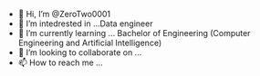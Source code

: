 - 👋 Hi, I’m @ZeroTwo0001
- 👀 I’m intedrested in ...Data engineer
- 🌱 I’m currently learning ... Bachelor of Engineering (Computer Engineering and
Artificial Intelligence)
- 💞️ I’m looking to collaborate on ...
- 📫 How to reach me ...

<!---
ZeroTwo0001/ZeroTwo0001 is a ✨ special ✨ repository because its `README.md` (this file) appears on your GitHub profile.
You can click the Preview link to take a look at your changes.
--->
